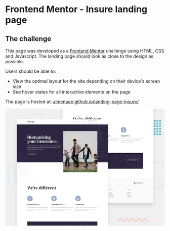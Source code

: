 # Frontend Mentor - Insure landing page

## The challenge

This page was developed as a [Frontend Mentor](https://www.frontendmentor.io) challenge using HTML, CSS and Javascript. The landing page should look as close to the design as possible.

Users should be able to:

- View the optimal layout for the site depending on their device's screen size
- See hover states for all interactive elements on the page

The page is hosted at: [alinenaoe.github.io/landing-page-insure/](https://alinenaoe.github.io/landing-page-insure/)
 
![Design preview for the Insure landing page coding challenge](./design/desktop-preview.jpg)



 
 